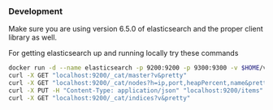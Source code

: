### Development

Make sure you are using version 6.5.0 of elasticsearch and the proper client library as well.

For getting elasticsearch up and running locally try these commands
```sh
docker run -d --name elasticsearch -p 9200:9200 -p 9300:9300 -v $HOME/var/data/elasticsearch:/usr/share/elasticsearch/data -e "discovery.type=single-node" elasticsearch:6.5.0
curl -X GET "localhost:9200/_cat/master?v&pretty"
curl -X GET "localhost:9200/_cat/nodes?h=ip,port,heapPercent,name&pretty"
curl -X PUT -H "Content-Type: application/json" "localhost:9200/items" -d '{"settings": {"index": {"number_of_shards": 2, "number_of_replicas": 0}}}'
curl -X GET "localhost:9200/_cat/indices?v&pretty"
```
